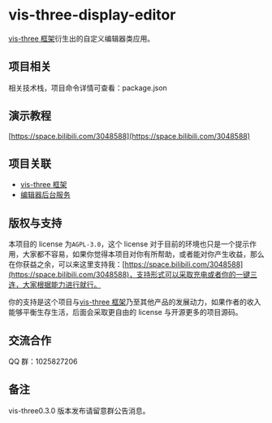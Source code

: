 # vis-three-display-editor

[vis-three 框架](https://github.com/Shiotsukikaedesari/vis-three)衍生出的自定义编辑器类应用。

## 项目相关

相关技术栈，项目命令详情可查看：package.json

## 演示教程

[https://space.bilibili.com/3048588](https://space.bilibili.com/3048588)

## 项目关联

- [vis-three 框架](https://github.com/Shiotsukikaedesari/vis-three)
- [编辑器后台服务]()

## 版权与支持

本项目的 license 为`AGPL-3.0`，这个 license 对于目前的环境也只是一个提示作用，大家都不容易，如果你觉得本项目对你有所帮助，或者能对你产生收益，那么在你获益之余，可以来这里支持我：[https://space.bilibili.com/3048588](https://space.bilibili.com/3048588)，支持形式可以采取充电或者你的一键三连，大家根据能力进行就行。

你的支持是这个项目与[vis-three 框架](https://github.com/Shiotsukikaedesari/vis-three)乃至其他产品的发展动力，如果作者的收入能够平衡生存生活，后面会采取更自由的 license 与开源更多的项目源码。

## 交流合作

QQ 群：1025827206

## 备注

vis-three0.3.0 版本发布请留意群公告消息。
